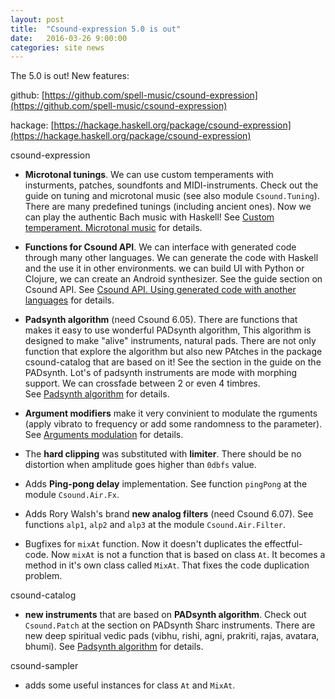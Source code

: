 ```yaml
---
layout: post
title:  "Csound-expression 5.0 is out"
date:   2016-03-26 9:00:00
categories: site news 
---
```


The 5.0 is out! New features:

github: [https://github.com/spell-music/csound-expression](https://github.com/spell-music/csound-expression)

hackage: [https://hackage.haskell.org/package/csound-expression](https://hackage.haskell.org/package/csound-expression)


csound-expression

* **Microtonal tunings**. We can use custom temperaments with insturments, patches, soundfonts and MIDI-instruments.
   Check out the guide on tuning and microtonal music (see also module `Csound.Tuning`).
   There are many predefined tunings (including ancient ones).
   Now we can play the authentic Bach music with Haskell! 
   See [Custom temperament. Microtonal music](https://github.com/anton-k/csound-expression/blob/master/tutorial/chapters/Tuning.md)
   for details.

* **Functions for Csound API**. We can interface with generated code through many other languages.
   We can generate the code with Haskell and the use it in other environments. we can build UI with Python or Clojure,
     we can create an Android synthesizer. See the guide section on Csound API.
     See [Csound API. Using generated code with another languages](https://github.com/anton-k/csound-expression/blob/master/tutorial/chapters/CsoundAPI.md)
     for details.

* **Padsynth algorithm** (need Csound 6.05). There are functions that makes it easy to use wonderful PADsynth algorithm,
    This algorithm is designed to make "alive" instruments, natural pads. 
    There are not only function that explore the algorithm but also new PAtches in the
    package csound-catalog that are based on it! See the section in the guide on the PADsynth.
    Lot's of padsynth instruments are mode with morphing support. We can crossfade between 2 or even 4 timbres.    
    See [Padsynth algorithm](https://github.com/anton-k/csound-expression/blob/master/tutorial/chapters/Padsynth.md)
    for details.

* **Argument modifiers** make it very convinient to modulate the rguments (apply vibrato to frequency
   or add some randomness to the parameter). See [Arguments modulation](https://github.com/anton-k/csound-expression/blob/master/tutorial/chapters/ModArg.md)
   for details.

* The **hard clipping** was substituted with **limiter**. There should be no distortion when
   amplitude goes higher than `0dbfs` value.

* Adds **Ping-pong delay** implementation. See function `pingPong` at the module `Csound.Air.Fx`.

* Adds Rory Walsh's brand **new analog filters** (need Csound 6.07). See functions `alp1`, `alp2` and `alp3` at the module `Csound.Air.Filter`.

* Bugfixes for `mixAt` function. Now it doesn't duplicates the effectful-code.
   Now `mixAt` is not a function that is based on class `At`. It becomes
   a method in it's own class called `MixAt`. That fixes the code duplication problem.

csound-catalog

* **new instruments** that are based on **PADsynth algorithm**. Check out `Csound.Patch`
   at the section on PADsynth Sharc instruments. There are new deep spiritual vedic pads
   (vibhu, rishi, agni, prakriti, rajas, avatara, bhumi).
   See [Padsynth algorithm](https://github.com/anton-k/csound-expression/blob/master/tutorial/chapters/Padsynth.md)
    for details.


csound-sampler

* adds some useful instances for class `At` and `MixAt`.